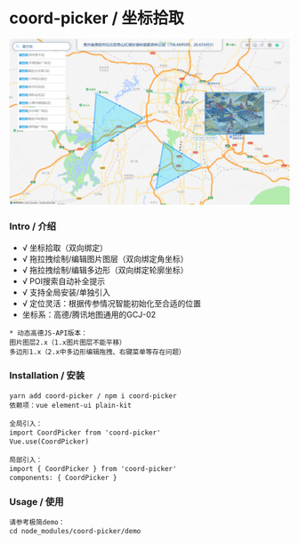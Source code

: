 # coord-picker / 坐标拾取

![preview](./preview.png)

### Intro / 介绍

- √ 坐标拾取（双向绑定）
- √ 拖拉拽绘制/编辑图片图层（双向绑定角坐标）
- √ 拖拉拽绘制/编辑多边形（双向绑定轮廓坐标）
- √ POI搜索自动补全提示
- √ 支持全局安装/单独引入
- √ 定位灵活：根据传参情况智能初始化至合适的位置
- 坐标系：高德/腾讯地图通用的GCJ-02
```
* 动态高德JS-API版本：
图片图层2.x（1.x图片图层不能平移） 
多边形1.x（2.x中多边形编辑拖拽、右键菜单等存在问题）
```


### Installation / 安装
```
yarn add coord-picker / npm i coord-picker
依赖项：vue element-ui plain-kit

全局引入：
import CoordPicker from 'coord-picker'
Vue.use(CoordPicker)

局部引入：
import { CoordPicker } from 'coord-picker'
components: { CoordPicker }
```


### Usage / 使用
```
请参考极简demo：
cd node_modules/coord-picker/demo
```
